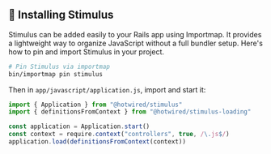 ## 🚀 Installing Stimulus

Stimulus can be added easily to your Rails app using Importmap. It provides a lightweight way to organize JavaScript without a full bundler setup. Here's how to pin and import Stimulus in your project.

```bash
# Pin Stimulus via importmap
bin/importmap pin stimulus
```

Then in `app/javascript/application.js`, import and start it:

```javascript
import { Application } from "@hotwired/stimulus"
import { definitionsFromContext } from "@hotwired/stimulus-loading"

const application = Application.start()
const context = require.context("controllers", true, /\.js$/)
application.load(definitionsFromContext(context))
```